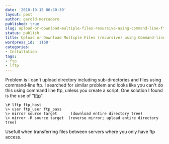```yaml
---
date: '2010-10-15 06:30:30'
layout: post
author: gerold-mercadero
published: true
slug: upload-or-download-multiple-files-resursive-using-command-line-ftp
status: publish
title: Upload or Download Multiple Files (recursive) using Command-line FTP
wordpress_id: '1168'
categories:
- Installation
tags:
- ftp
- lftp
---
```


Problem is I can't upload directory including sub-directories and files using command-line ftp.   I searched for similar problem and looks like you can't do this using command line ftp, unless you create a script.   One solution I found is the use of "[lftp](http://lftp.yar.ru/)".

    \# lftp ftp_host
    \> user ftp_user ftp_pass
    \> mirror source target      (download entire directory tree)
    \> mirror -R source target  (reverse mirror; upload entire directory tree)

Usefull when transferring files between servers where you only have ftp access.

